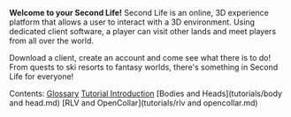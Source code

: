 **Welcome to your Second Life!**
Second Life is an online, 3D experience platform that allows a user to interact with a 3D environment.  Using dedicated client software, a player can visit other lands and meet players from all over the world.

Download a client, create an account and come see what there is to do! From quests to ski resorts to fantasy worlds, there's something in Second Life for everyone!

Contents:
[Glossary](glossary.md)
[Tutorial Introduction](tutorials/intro.md)
[Bodies and Heads](tutorials/body and head.md)
[RLV and OpenCollar](tutorials/rlv and opencollar.md)
